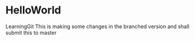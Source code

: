 # HelloWorld
LearningGit
This is making some changes in the branched version and shall submit this to master
